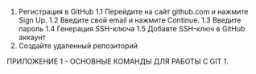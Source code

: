 1. Регистрация в GitHub
    1.1 Перейдите на сайт github.com и нажмите Sign Up.
    1.2 Введите свой email и нажмите Continue.
    1.3 Введите пароль
    1.4 Генерация SSH-ключа
    1.5 Добавте SSH-ключ в GitHub аккаунт
2. Создайте удаленный репозиторий

ПРИЛОЖЕНИЕ 1 - ОСНОВНЫЕ КОМАНДЫ ДЛЯ РАБОТЫ С GIT
1. 
